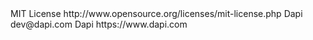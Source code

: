 <licenses>
    <license>
        <name>MIT License</name>
        <url>http://www.opensource.org/licenses/mit-license.php</url>
    </license>
</licenses>

<developers>
    <developer>
        <name>Dapi</name>
        <email>dev@dapi.com</email>
        <organization>Dapi</organization>
        <organizationUrl>https://www.dapi.com</organizationUrl>
    </developer>
</developers>
